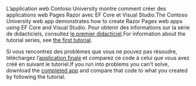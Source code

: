 <span data-ttu-id="e33e3-101">L’application web Contoso University montre comment créer des applications web Pages Razor avec EF Core et Visual Studio.</span><span class="sxs-lookup"><span data-stu-id="e33e3-101">The Contoso University web app demonstrates how to create Razor Pages web apps using EF Core and Visual Studio.</span></span> <span data-ttu-id="e33e3-102">Pour obtenir des informations sur la série de didacticiels, consultez [le premier didacticiel](xref:data/ef-rp/intro).</span><span class="sxs-lookup"><span data-stu-id="e33e3-102">For information about the tutorial series, see [the first tutorial](xref:data/ef-rp/intro).</span></span>

<span data-ttu-id="e33e3-103">Si vous rencontrez des problèmes que vous ne pouvez pas résoudre, téléchargez l’[application finale](https://github.com/dotnet/AspNetCore.Docs/tree/master/aspnetcore/data/ef-rp/intro/samples) et comparez ce code à celui que vous avez créé en suivant le tutoriel.</span><span class="sxs-lookup"><span data-stu-id="e33e3-103">If you run into problems you can't solve, download the [completed app](https://github.com/dotnet/AspNetCore.Docs/tree/master/aspnetcore/data/ef-rp/intro/samples) and compare that code to what you created by following the tutorial.</span></span>
